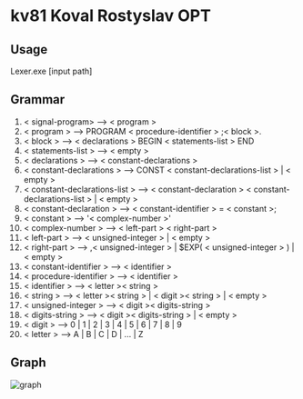# kv81 Koval Rostyslav OPT

## Usage
Lexer.exe [input path]

## Grammar 
1. < signal-program> --> < program >
2. < program > --> PROGRAM < procedure-identifier > ;< block >.
3. < block > --> < declarations > BEGIN < statements-list > END
4. < statements-list > --> < empty >
5. < declarations > --> < constant-declarations >
6. < constant-declarations > --> CONST < constant-declarations-list > | < empty >
7. < constant-declarations-list > --> < constant-declaration > < constant-declarations-list > | < empty >
8. < constant-declaration > --> < constant-identifier > = < constant >;
9. < constant > --> '< complex-number >'
10. < complex-number > --> < left-part > < right-part >
11. < left-part > --> < unsigned-integer > | < empty >
12. < right-part > --> ,< unsigned-integer > | $EXP( < unsigned-integer > ) | < empty >
13. < constant-identifier > --> < identifier >
14. < procedure-identifier > --> < identifier >
15. < identifier > --> < letter >< string >
16. < string > --> < letter >< string > | < digit >< string > | < empty >
17. < unsigned-integer > --> < digit >< digits-string >
18. < digits-string > --> < digit >< digits-string > | < empty >
19. < digit > --> 0 | 1 | 2 | 3 | 4 | 5 | 6 | 7 | 8 | 9
20. < letter > --> A | B | C | D | ... | Z

## Graph
![graph](https://i.imgur.com/HJpohLP.png)